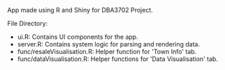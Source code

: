 App made using R and Shiny for DBA3702 Project.

File Directory:
- ui.R: Contains UI components for the app.
- server.R: Contains system logic for parsing and rendering data.
- func/resaleVisualisation.R: Helper function for 'Town Info' tab.
- func/dataVisualisation.R: Helper functions for 'Data Visualisation' tab.
